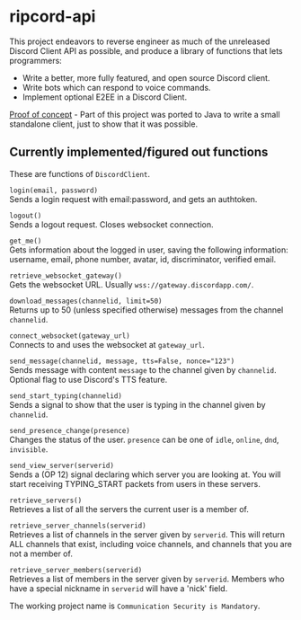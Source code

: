 # ripcord-api

This project endeavors to reverse engineer as much of the unreleased Discord Client API as possible, and produce a library of functions that lets programmers:

 - Write a better, more fully featured, and open source Discord client.
 - Write bots which can respond to voice commands.
 - Implement optional E2EE in a Discord Client.

[Proof of concept](https://www.youtube.com/watch?v=bQk-ZJPecSc) - Part of this project was ported to Java to write a small standalone client, just to show that it was possible.

## Currently implemented/figured out functions

These are functions of `DiscordClient`.

`login(email, password)`  
Sends a login request with email:password, and gets an authtoken.

`logout()`  
Sends a logout request. Closes websocket connection.

`get_me()`  
Gets information about the logged in user, saving the following information: username, email, phone number, avatar, id, discriminator, verified email.

`retrieve_websocket_gateway()`  
Gets the websocket URL. Usually `wss://gateway.discordapp.com/`.

`download_messages(channelid, limit=50)`  
Returns up to 50 (unless specified otherwise) messages from the channel `channelid`.

`connect_websocket(gateway_url)`  
Connects to and uses the websocket at `gateway_url`.

`send_message(channelid, message, tts=False, nonce="123")`  
Sends message with content `message` to the channel given by `channelid`. Optional flag to use Discord's TTS feature.

`send_start_typing(channelid)`  
Sends a signal to show that the user is typing in the channel given by `channelid`.

`send_presence_change(presence)`  
Changes the status of the user. `presence` can be one of `idle`, `online`, `dnd`, `invisible`.

`send_view_server(serverid)`  
Sends a (OP 12) signal declaring which server you are looking at. You will start receiving TYPING_START packets from users in these servers.

`retrieve_servers()`  
Retrieves a list of all the servers the current user is a member of.

`retrieve_server_channels(serverid)`  
Retrieves a list of channels in the server given by `serverid`. This will return ALL channels that exist, including voice channels, and channels that you are not a member of.

`retrieve_server_members(serverid)`  
Retrieves a list of members in the server given by `serverid`. Members who have a special nickname in `serverid` will have a 'nick' field.


The working project name is `Communication Security is Mandatory`.
